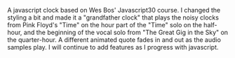 A javascript clock based on Wes Bos' Javascript30 course. I changed the styling a bit and made it a "grandfather clock" that plays the noisy clocks from Pink Floyd's "Time" on the hour part of the "Time" solo on the half-hour, and the beginning of the vocal solo from "The Great Gig in the Sky" on the quarter-hour. A different animated quote fades in and out as the audio samples play. I will continue to add features as I progress with javascript.

